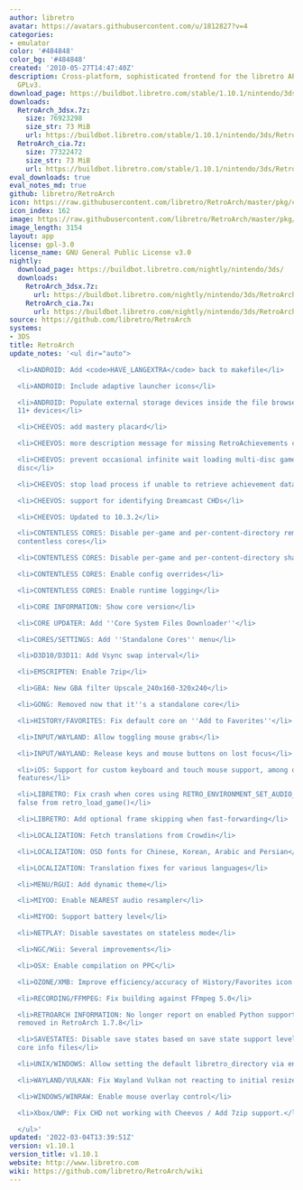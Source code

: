```yaml
---
author: libretro
avatar: https://avatars.githubusercontent.com/u/1812827?v=4
categories:
- emulator
color: '#484848'
color_bg: '#484848'
created: '2010-05-27T14:47:40Z'
description: Cross-platform, sophisticated frontend for the libretro API. Licensed
  GPLv3.
download_page: https://buildbot.libretro.com/stable/1.10.1/nintendo/3ds
downloads:
  RetroArch_3dsx.7z:
    size: 76923298
    size_str: 73 MiB
    url: https://buildbot.libretro.com/stable/1.10.1/nintendo/3ds/RetroArch_3dsx.7z
  RetroArch_cia.7z:
    size: 77322472
    size_str: 73 MiB
    url: https://buildbot.libretro.com/stable/1.10.1/nintendo/3ds/RetroArch_cia.7z
eval_downloads: true
eval_notes_md: true
github: libretro/RetroArch
icon: https://raw.githubusercontent.com/libretro/RetroArch/master/pkg/ctr/assets/default.png
icon_index: 162
image: https://raw.githubusercontent.com/libretro/RetroArch/master/pkg/ctr/assets/libretro_banner.png
image_length: 3154
layout: app
license: gpl-3.0
license_name: GNU General Public License v3.0
nightly:
  download_page: https://buildbot.libretro.com/nightly/nintendo/3ds/
  downloads:
    RetroArch_3dsx.7z:
      url: https://buildbot.libretro.com/nightly/nintendo/3ds/RetroArch_3dsx.7z
    RetroArch_cia.7x:
      url: https://buildbot.libretro.com/nightly/nintendo/3ds/RetroArch_cia.7z
source: https://github.com/libretro/RetroArch
systems:
- 3DS
title: RetroArch
update_notes: '<ul dir="auto">

  <li>ANDROID: Add <code>HAVE_LANGEXTRA</code> back to makefile</li>

  <li>ANDROID: Include adaptive launcher icons</li>

  <li>ANDROID: Populate external storage devices inside the file browser on Android
  11+ devices</li>

  <li>CHEEVOS: add mastery placard</li>

  <li>CHEEVOS: more description message for missing RetroAchievements credentials</li>

  <li>CHEEVOS: prevent occasional infinite wait loading multi-disc game from secondary
  disc</li>

  <li>CHEEVOS: stop load process if unable to retrieve achievement data</li>

  <li>CHEEVOS: support for identifying Dreamcast CHDs</li>

  <li>CHEEVOS: Updated to 10.3.2</li>

  <li>CONTENTLESS CORES: Disable per-game and per-content-directory remaps when running
  contentless cores</li>

  <li>CONTENTLESS CORES: Disable per-game and per-content-directory shader presets</li>

  <li>CONTENTLESS CORES: Enable config overrides</li>

  <li>CONTENTLESS CORES: Enable runtime logging</li>

  <li>CORE INFORMATION: Show core version</li>

  <li>CORE UPDATER: Add ''Core System Files Downloader''</li>

  <li>CORES/SETTINGS: Add ''Standalone Cores'' menu</li>

  <li>D3D10/D3D11: Add Vsync swap interval</li>

  <li>EMSCRIPTEN: Enable 7zip</li>

  <li>GBA: New GBA filter Upscale_240x160-320x240</li>

  <li>GONG: Removed now that it''s a standalone core</li>

  <li>HISTORY/FAVORITES: Fix default core on ''Add to Favorites''</li>

  <li>INPUT/WAYLAND: Allow toggling mouse grabs</li>

  <li>INPUT/WAYLAND: Release keys and mouse buttons on lost focus</li>

  <li>iOS: Support for custom keyboard and touch mouse support, among other iOS 13
  features</li>

  <li>LIBRETRO: Fix crash when cores using RETRO_ENVIRONMENT_SET_AUDIO_CALLBACK return
  false from retro_load_game()</li>

  <li>LIBRETRO: Add optional frame skipping when fast-forwarding</li>

  <li>LOCALIZATION: Fetch translations from Crowdin</li>

  <li>LOCALIZATION: OSD fonts for Chinese, Korean, Arabic and Persian</li>

  <li>LOCALIZATION: Translation fixes for various languages</li>

  <li>MENU/RGUI: Add dynamic theme</li>

  <li>MIYOO: Enable NEAREST audio resampler</li>

  <li>MIYOO: Support battery level</li>

  <li>NETPLAY: Disable savestates on stateless mode</li>

  <li>NGC/Wii: Several improvements</li>

  <li>OSX: Enable compilation on PPC</li>

  <li>OZONE/XMB: Improve efficiency/accuracy of History/Favorites icon rendering</li>

  <li>RECORDING/FFMPEG: Fix building against FFmpeg 5.0</li>

  <li>RETROARCH INFORMATION: No longer report on enabled Python support, which was
  removed in RetroArch 1.7.8</li>

  <li>SAVESTATES: Disable save states based on save state support level defined in
  core info files</li>

  <li>UNIX/WINDOWS: Allow setting the default libretro_directory via environment variable</li>

  <li>WAYLAND/VULKAN: Fix Wayland Vulkan not reacting to initial resize</li>

  <li>WINDOWS/WINRAW: Enable mouse overlay control</li>

  <li>Xbox/UWP: Fix CHD not working with Cheevos / Add 7zip support.</li>

  </ul>'
updated: '2022-03-04T13:39:51Z'
version: v1.10.1
version_title: v1.10.1
website: http://www.libretro.com
wiki: https://github.com/libretro/RetroArch/wiki
---
```

